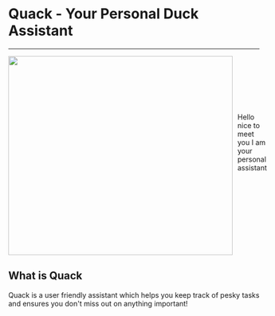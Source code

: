 # Quack - Your Personal Duck Assistant 
---

<div> 
  <div style="display: flex; align-items: flex-start;">
    <image src="..\src\main\resources\images\duck.png" width="450" height="400">
    <p style="margin-left: 10px; padding-top: 100px;">Hello nice to meet you I am your personal assistant</p>
  </div>
</div>

## What is Quack
Quack is a user friendly assistant which helps you keep track of pesky tasks and ensures you don't miss out on anything important!


<!-- ## Supported Features
Here is a list of feaures that quack supports
   1) List your tasks
   2) Add a todo/deadline/event task
   3) Find tasks inside yourlist
   4) Delete tasks in your list
   5) Mark or unmark tasks in your list
   6) Tag or untag tasks inside your list for better organisation
   7) A help feature to list all possible commands

# Setting up Quack
---

If you are using the `.jar` to run the program please skip to the [[#Quick Start by Running the JAR file|quick start]] portion of the guide.

## InteliJ
   Prerequisites: JDK 17, update Intellij to the most recent version.

   1. Open Intellij (if you are not in the welcome screen, click `File` > `Close Project` to close the existing project first)
   2. Open the project into Intellij as follows:
      - Click `Open`.
      - Select the project directory, and click `OK`.
      - If there are any further prompts, accept the defaults.
   3. Configure the project to use **JDK 17** (not other versions) as explained in [here](https://www.jetbrains.com/help/idea/sdk.html#set-up-jdk).<br>
      In the same dialog, set the **Project language level** field to the `SDK default` option.
   4. Ensure Gradle is installed
   5. After that, run gradle either by CLI `gradle run` or using the inbuilt Gradle GUI in IntelliJ. Running `gradle build` is optional but recommended

## VSCode
   For VSCode :
   1. Open VSCode
   2. Open the project into VSCode as follows:
      - Click `File` then `Open Folder`.
      - Select the project directory, and click `OK`.
      - If there are any further prompts, accept the defaults.
   3. Configure the project to use **JDK 17** (not other versions) as explained in [here](https://www.jetbrains.com/help/idea/sdk.html#set-up-jdk).<br>
   4. Ensure Gradle is installed
   5. After that, run gradle either by CLI `gradle run` or using the inbuilt Gradle GUI on the side pannel to the left/right. Running `gradle build` is optional but recommended

## Quick Start by Running the JAR file

   1) Ensure you have JDK-17.0.12 or equivalent is installed locally in your Computer
   2) Download the latest `.jar` file from here
   3) Copy the file to the folder you want to use as the home folder for Quack.
   4) Open a command terminal, `cd` into the folder you put the `.jar` file in, and use the following command`java -jar quack.jar` to run the application.

> Please note that A GUI similar to the below should appear in a few seconds. Note that the image shows some sample data and some uage examples.

<div style="display: flex; align-items: center; justify-content: center;">
  <image src="Ui.png">
</div>
<br></br>

   4) Type a command in the text input at the bottom and press Send to execute it
   5) For what commands to type, just key in `help` into the text input

# Features
---

> [!NOTE]
> Do note that the images to display expected outcomes uses sample data

## Listing Tasks - `list`
Displays a list of all tasks that is being kept track of by Quack.

Format: `list`

__Sample Output:__
<div style="display: flex; align-items: center; justify-content: center;">
  <image src="expected-outputs\List-Command.png">
</div>

## Listing Tasks - `add`
Adds a todo, deadline or event task into Quack's task list.

Depending on what task type Quack will prompt you the necessary information part by part.

Format
- `add`
- `<Task Type>`
- `<Task information>`

__Example__:
- `add`
- < Quack will prompt you what type of task you want to add >
- `todo`
- < Quack will prompt you the task description >
- `Complete assignment`

> [!IMPORTANT]
> For deadline and event tasks, Quack will prompt you for some date input in ths following format: DD/MM/YYYY HH:MM:SS

__Sample Output:__
<div style="display: flex; align-items: center; justify-content: center;">
  <image src="expected-outputs\Add-Task-Command.png">
</div>

## Finding Tasks - `find`
Ask Quack to find all tasks that matches the description or contains a substring of the description.

Format
- `find`
- `<Task description>`

__Example__:
- `find`
- < Quack will prompt you what task you will like to find >
- `Assignment`

__Sample Output:__
<div style="display: flex; align-items: center; justify-content: center;">
  <image src="expected-outputs\Find-Task-Command.png">
</div>

## Deleting Tasks - `delete`
Ask Quack to delete a task from the list based on the tasks index.

Format
- `delete`
- `<Task index as shown in the list>`

__Example__:
- `delete`
- < Quack will prompt you what task you will like to delete >
- `3`

__Sample Output:__
<div style="display: flex; align-items: center; justify-content: center;">
  <image src="expected-outputs\Delete-Task-Command.png">
</div>

## Marking and Unmarking Tasks - `mark` & `unmark`
You can ask Quack to mark and unmark tasks based on the tasks index.

Format
- `mark` or `unmark`
- `<Task index as shown in the list>`

__Example__:
- `mark`
- < Quack will prompt you what task you will like to mark >
- `2`

__Sample Output:__
<div style="display: flex; align-items: center; justify-content: center;">
  <image src="expected-outputs\Mark-Unmark-Task-Command.png">
</div>

## Tagging and Untagging Tasks - `tag` & `untag`
You can ask Quack to tag or untag tasks to organise your tasks.

Format
- `tag` or `untag`
- `<Task index as shown in the list>`
- `<Tag label>`

__Example__:
- `tag`
- < Quack will prompt you what task you will like to tag >
- `2`
- < Quack will prompt you for the tag lable>
- `CS2103`

> [!NOTE]
> For untagging Quack will not prompt you for a tag label

__Sample Output:__
<div style="display: flex; align-items: center; justify-content: center;">
  <image src="expected-outputs\Tag-Untag-Task-Command.png">
</div>

## Help function - `help`
In the event the user forgets the commands to type, they can ask quack to list it out.

Format
- `help`

__Example__:
- `tag`
- < Quack will print all the supported commands >

__Sample Output:__
<div style="display: flex; align-items: center; justify-content: center;">
  <image src="expected-outputs\Help-Command.png">
</div>

## Exiting the program - `bye`
This is to close the program properly

Format
- bye`

__Example__:
- `bye`
- < Quack will stop running >

[!NOTE]
> After awhile the window will be closed after the `bye` command is executed

__Sample Output:__
<div style="display: flex; align-items: center; justify-content: center;">
  <image src="expected-outputs\Bye-Command.png">
</div>

## Saving & loading of tasks
Quack will save any data automatically once the `bye` command has been executed. There is no need to manually save.

Quack will also automatically load in the saved data when the program first runs.

# References
---

## Website to generate the ASCII Logo
The website to generate the ASCII Logo can be found [here]((https://www.google.com/url?sa=t&rct=j&q=&esrc=s&source=web&cd=&cad=rja&uact=8&ved=2ahUKEwjNkMjnx_6HAxVN6zgGHSk9NLYQFnoECBwQAQ&url=https%3A%2F%2Fpatorjk.com%2Fsoftware%2Ftaag%2F&usg=AOvVaw1rmNDfu2i-RQ4_TslxEwcR&opi=89978449)).

## Profile Pictures

### Duck Icon

For the duck icon it was retrieved [here](https://www.vecteezy.com/vector-art/25668392-simple-and-adorable-flat-colored-white-duck-illustration).

### Person Icon

For the person icon it was retrieved [here](https://www.flaticon.com/free-icon/man_4140061). -->
